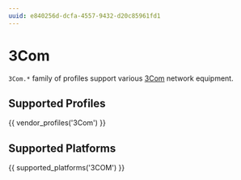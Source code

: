```yaml
---
uuid: e840256d-dcfa-4557-9432-d20c85961fd1
---
```

# 3Com

`3Com.*` family of profiles support various [3Com](https://en.wikipedia.org/wiki/3Com)
network equipment.

## Supported Profiles

{{ vendor_profiles('3Com') }}

## Supported Platforms

{{ supported_platforms('3COM') }}
